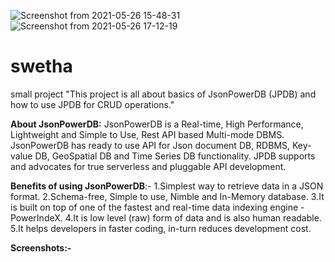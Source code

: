 ![Screenshot from 2021-05-26 15-48-31](https://user-images.githubusercontent.com/59052869/119658817-30791b80-be4b-11eb-90d1-3c549b568200.png)
![Screenshot from 2021-05-26 17-12-19](https://user-images.githubusercontent.com/59052869/119658888-44bd1880-be4b-11eb-950a-9667f3320738.png)
# swetha
small project
"This project is all about basics of JsonPowerDB (JPDB) and how to use JPDB for CRUD operations."

**About JsonPowerDB:**
        JsonPowerDB is a Real-time, High Performance, Lightweight and Simple to Use, Rest API based Multi-mode DBMS. JsonPowerDB has ready to use API for Json document DB, RDBMS, Key-value DB, GeoSpatial DB and Time Series DB functionality. JPDB supports and advocates for true serverless and pluggable API development.
        
**Benefits of using JsonPowerDB**:-
1.Simplest way to retrieve data in a JSON format.
2.Schema-free, Simple to use, Nimble and In-Memory database.
3.It is built on top of one of the fastest and real-time data indexing engine - PowerIndeX.
4.It is low level (raw) form of data and is also human readable.
5.It helps developers in faster coding, in-turn reduces development cost.

**Screenshots:-**
